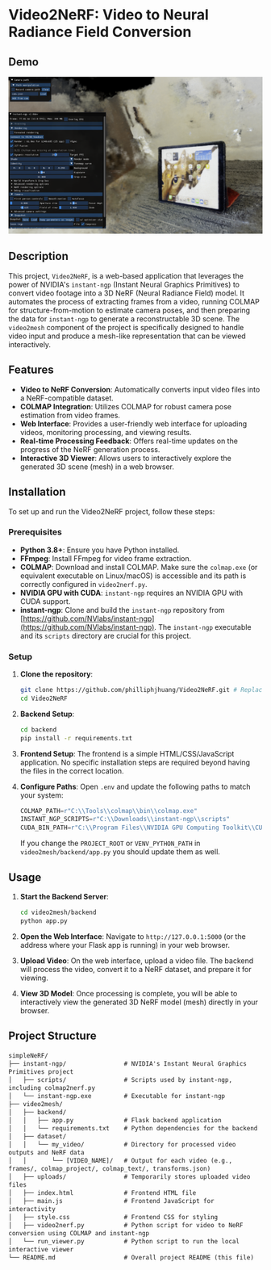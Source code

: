 # Video2NeRF: Video to Neural Radiance Field Conversion

## Demo
[![Watch the demo](demo/Video2NeRF_demp_thumbnail.png)](https://youtu.be/rpBvnFEMDr0)

## Description
This project, `Video2NeRF`, is a web-based application that leverages the power of NVIDIA's `instant-ngp` (Instant Neural Graphics Primitives) to convert video footage into a 3D NeRF (Neural Radiance Field) model. It automates the process of extracting frames from a video, running COLMAP for structure-from-motion to estimate camera poses, and then preparing the data for `instant-ngp` to generate a reconstructable 3D scene. The `video2mesh` component of the project is specifically designed to handle video input and produce a mesh-like representation that can be viewed interactively.

## Features
- **Video to NeRF Conversion**: Automatically converts input video files into a NeRF-compatible dataset.
- **COLMAP Integration**: Utilizes COLMAP for robust camera pose estimation from video frames.
- **Web Interface**: Provides a user-friendly web interface for uploading videos, monitoring processing, and viewing results.
- **Real-time Processing Feedback**: Offers real-time updates on the progress of the NeRF generation process.
- **Interactive 3D Viewer**: Allows users to interactively explore the generated 3D scene (mesh) in a web browser.

## Installation
To set up and run the Video2NeRF project, follow these steps:

### Prerequisites
- **Python 3.8+**: Ensure you have Python installed.
- **FFmpeg**: Install FFmpeg for video frame extraction.
- **COLMAP**: Download and install COLMAP. Make sure the `colmap.exe` (or equivalent executable on Linux/macOS) is accessible and its path is correctly configured in `video2nerf.py`.
- **NVIDIA GPU with CUDA**: `instant-ngp` requires an NVIDIA GPU with CUDA support.
- **instant-ngp**: Clone and build the `instant-ngp` repository from [https://github.com/NVlabs/instant-ngp](https://github.com/NVlabs/instant-ngp). The `instant-ngp` executable and its `scripts` directory are crucial for this project.

### Setup
1. **Clone the repository**:
   ```bash
   git clone https://github.com/philliphjhuang/Video2NeRF.git # Replace with actual repo URL
   cd Video2NeRF
   ```

2. **Backend Setup**:
   ```bash
   cd backend
   pip install -r requirements.txt
   ```

3. **Frontend Setup**:
   The frontend is a simple HTML/CSS/JavaScript application. No specific installation steps are required beyond having the files in the correct location.

4. **Configure Paths**:
   Open `.env` and update the following paths to match your system:
   ```python
   COLMAP_PATH=r"C:\\Tools\\colmap\\bin\\colmap.exe"
   INSTANT_NGP_SCRIPTS=r"C:\\Downloads\\instant-ngp\\scripts"
   CUDA_BIN_PATH=r"C:\\Program Files\\NVIDIA GPU Computing Toolkit\\CUDA\\v12.8\\bin"
   ```
   
   If you change the `PROJECT_ROOT` or `VENV_PYTHON_PATH` in `video2mesh/backend/app.py` you should update them as well.

## Usage
1. **Start the Backend Server**:
   ```bash
   cd video2mesh/backend
   python app.py
   ```

2. **Open the Web Interface**:
   Navigate to `http://127.0.0.1:5000` (or the address where your Flask app is running) in your web browser.

3. **Upload Video**:
   On the web interface, upload a video file. The backend will process the video, convert it to a NeRF dataset, and prepare it for viewing.

4. **View 3D Model**:
   Once processing is complete, you will be able to interactively view the generated 3D NeRF model (mesh) directly in your browser.

## Project Structure
```
simpleNeRF/
├── instant-ngp/                # NVIDIA's Instant Neural Graphics Primitives project
│   ├── scripts/                # Scripts used by instant-ngp, including colmap2nerf.py
│   └── instant-ngp.exe         # Executable for instant-ngp
├── video2mesh/
│   ├── backend/
│   │   ├── app.py              # Flask backend application
│   │   └── requirements.txt    # Python dependencies for the backend
│   ├── dataset/
│   │   └── my_video/           # Directory for processed video outputs and NeRF data
│   │       └── [VIDEO_NAME]/   # Output for each video (e.g., frames/, colmap_project/, colmap_text/, transforms.json)
│   ├── uploads/                # Temporarily stores uploaded video files
│   ├── index.html              # Frontend HTML file
│   ├── main.js                 # Frontend JavaScript for interactivity
│   ├── style.css               # Frontend CSS for styling
│   ├── video2nerf.py           # Python script for video to NeRF conversion using COLMAP and instant-ngp
│   └── run_viewer.py           # Python script to run the local interactive viewer
└── README.md                   # Overall project README (this file)
```
